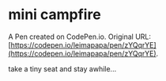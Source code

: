 # mini campfire

A Pen created on CodePen.io. Original URL: [https://codepen.io/leimapapa/pen/zYQqrYE](https://codepen.io/leimapapa/pen/zYQqrYE).

take a tiny seat and stay awhile...